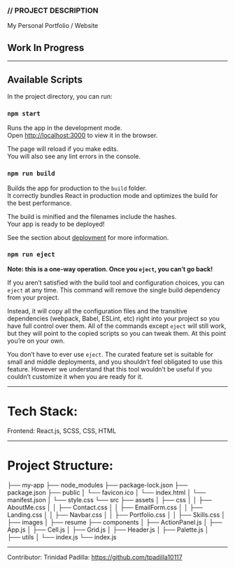 ### // PROJECT DESCRIPTION
My Personal Portfolio / Website

## Work In Progress
______________________________________________________________________________

## Available Scripts

In the project directory, you can run:

### `npm start`

Runs the app in the development mode.\
Open [http://localhost:3000](http://localhost:3000) to view it in the browser.

The page will reload if you make edits.\
You will also see any lint errors in the console.

### `npm run build`

Builds the app for production to the `build` folder.\
It correctly bundles React in production mode and optimizes the build for the best performance.

The build is minified and the filenames include the hashes.\
Your app is ready to be deployed!

See the section about [deployment](https://facebook.github.io/create-react-app/docs/deployment) for more information.

### `npm run eject`

**Note: this is a one-way operation. Once you `eject`, you can’t go back!**

If you aren’t satisfied with the build tool and configuration choices, you can `eject` at any time. This command will remove the single build dependency from your project.

Instead, it will copy all the configuration files and the transitive dependencies (webpack, Babel, ESLint, etc) right into your project so you have full control over them. All of the commands except `eject` will still work, but they will point to the copied scripts so you can tweak them. At this point you’re on your own.

You don’t have to ever use `eject`. The curated feature set is suitable for small and middle deployments, and you shouldn’t feel obligated to use this feature. However we understand that this tool wouldn’t be useful if you couldn’t customize it when you are ready for it.

______________________________________________________________________________
# Tech Stack:

Frontend: React.js, SCSS, CSS, HTML

______________________________________________________________________________
# Project Structure:

├── my-app 
        ├── node_modules
        ├── package-lock.json
        ├── package.json
        ├── public
        │   └── favicon.ico
        │   └── index.html
        │   └── manifest.json
        │   └── style.css
        └── src
            ├── assets
            │   ├── css
            │   │   ├── AboutMe.css
            │   │   ├── Contact.css
            │   │   ├── EmailForm.css
            │   │   ├── Landing.css
            │   │   ├── Navbar.css
            │   │   ├── Portfolio.css
            │   │   ├── Skills.css
            │   ├── images
            │   ├── resume
            ├── components
            │   ├── ActionPanel.js
            │   ├── App.js
            │   ├── Cell.js
            │   ├── Grid.js
            │   ├── Header.js
            │   ├── Palette.js
            │   
            ├── utils
            │   └── index.js
            └── index.js
______________________________________________________________________________

Contributor: Trinidad Padilla: https://github.com/tpadilla10117
